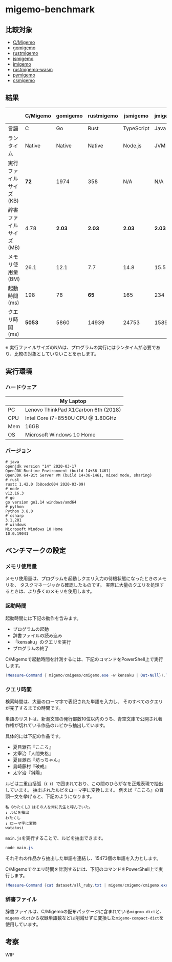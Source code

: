 # migemo-benchmark

## 比較対象

- [C/Migemo](https://github.com/koron/cmigemo)
- [gomigemo](https://github.com/oguna/gomigemo)
- [rustmigemo](https://github.com/oguna/rustmigemo)
- [jsmigemo](https://github.com/oguna/jsmigemo)
- [jmigemo](https://github.com/oguna/jmigemo)
- [rustmigemo-wasm](https://github.com/oguna/rustmigemo/tree/dev-wasm)
- [pymigemo](https://github.com/oguna/pymigemo)
- [csmigemo](https://github.com/oguna/csmigemo)

## 結果

| | C/Migemo | gomigemo | rustmigemo | jsmigemo | jmigemo | rustmigemo-wasm | pymigmeo | csmigemo |
| ---- | ---- | ---- | ---- | ---- | ---- | ---- | ---- | ---- |
| 言語 | C | Go | Rust | TypeScript | Java | Rust→WASM | Python | C# |
| ランタイム | Native | Native | Native | Node.js | JVM | Node.js | CPython | .NET Core |
| 実行ファイルサイズ (KB) | **72** | 1974 | 358 | N/A | N/A | N/A | N/A | N/A |
| 辞書ファイルサイズ (MB) | 4.78 | **2.03** | **2.03** | **2.03** | **2.03** | **2.03** | **2.03** | **2.03** |
| メモリ使用量 (BM) | 26.1 | 12.1 | 7.7 | 14.8 | 15.5 | 14.4 | 6.5 | **6.4** |
| 起動時間 (ms) | 198 | 78 | **65** | 165 | 234 | 150 | 462 | 147 |
| クエリ時間 (ms) | **5053** | 5860 | 14939 | 24753 | 15892 | 14618 | 119909 | 17493 |

※ 実行ファイルサイズのN/Aは、プログラムの実行にはランタイムが必要であり、比較の対象としていないことを示します。

## 実行環境

### ハードウェア

| | My Laptop |
| ---- | ---- |
| PC | Lenovo ThinkPad X1Carbon 6th (2018) |
| CPU | Intel Core i7-8550U CPU @ 1.80GHz |
| Mem | 16GB |
| OS | Microsoft Windows 10 Home |

### バージョン

```
# java
openjdk version "14" 2020-03-17
OpenJDK Runtime Environment (build 14+36-1461)
OpenJDK 64-Bit Server VM (build 14+36-1461, mixed mode, sharing)
# rust
rustc 1.42.0 (b8cedc004 2020-03-09)
# node
v12.16.3
# go
go version go1.14 windows/amd64
# python
Python 3.8.0
# csharp
3.1.201
# windows
Microsoft Windows 10 Home
10.0.19041
```

## ベンチマークの設定

### メモリ使用量

メモリ使用量は、プログラムを起動しクエリ入力の待機状態になったときのメモリを、
タスクマネージャから確認したものです。
実際に大量のクエリを処理するときは、より多くのメモリを使用します。

### 起動時間

起動時間には下記の動作を含みます。

- プログラムの起動
- 辞書ファイルの読み込み
- 「kensaku」のクエリを実行
- プログラムの終了

C/Migemoで起動時間を計測するには、下記のコマンドをPowerShell上で実行します。

```powershell
(Measure-Command { migemo/cmigemo/cmigemo.exe -w kensaku | Out-Null}).TotalMilliseconds
```

### クエリ時間

検索時間は、大量のローマ字で表記された単語を入力し、
そのすべてのクエリが完了するまでの時間です。

単語のリストは、新潮文庫の発行部数10位以内のうち、青空文庫で公開され著作権が切れている作品のルビから抽出しています。

具体的には下記の作品です。
- 夏目漱石『こころ』
- 太宰治『人間失格』
- 夏目漱石『坊っちゃん』
- 島崎藤村『破戒』
- 太宰治『斜陽』

ルビは二重山括弧（`《 》`）で囲まれており、この間のひらがなを正規表現で抽出しています。
抽出されたルビをローマ字に変換します。
例えば『こころ』の冒頭一文を挙げると、下記のようになります。

```
私《わたくし》はその人を常に先生と呼んでいた。
↓ ルビを抽出
わたくし
↓ ローマ字に変換
watakusi
```

`main.js`を実行することで、ルビを抽出できます。

```powershell
node main.js
```

それぞれの作品から抽出した単語を連結し、15473個の単語を入力とします。

C/Migemoでクエリ時間を計測するには、下記のコマンドをPowerShell上で実行します。

```powershell
(Measure-Command {cat dataset/all_ruby.txt | migemo/cmigemo/cmigemo.exe -q | Out-Null}).TotalMilliseconds
```

### 辞書ファイル

辞書ファイルは、C/Migemoの配布パッケージに含まれている`migemo-dict`と、
`migemo-dict`から収録単語数などは削減せずに変換した`migemo-compact-dict`を使用しています。

## 考察

WIP
